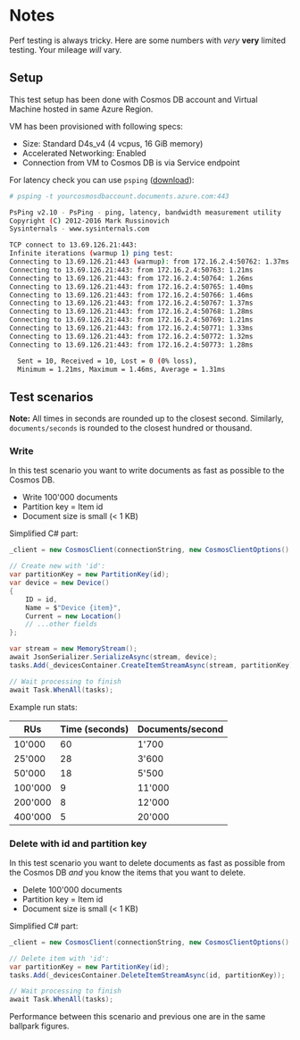 # Notes

Perf testing is always tricky. Here are some
numbers with *very* **very** limited testing.
Your mileage *will* vary.

## Setup

This test setup has been done with Cosmos DB account and
Virtual Machine hosted in same Azure Region.

VM has been provisioned with following specs:

- Size: Standard D4s_v4 (4 vcpus, 16 GiB memory)
- Accelerated Networking: Enabled
- Connection from VM to Cosmos DB is via Service endpoint

For latency check you can use `psping` ([download](https://docs.microsoft.com/en-us/sysinternals/downloads/psping)):

```bash
# psping -t yourcosmosdbaccount.documents.azure.com:443

PsPing v2.10 - PsPing - ping, latency, bandwidth measurement utility
Copyright (C) 2012-2016 Mark Russinovich
Sysinternals - www.sysinternals.com

TCP connect to 13.69.126.21:443:
Infinite iterations (warmup 1) ping test:
Connecting to 13.69.126.21:443 (warmup): from 172.16.2.4:50762: 1.37ms
Connecting to 13.69.126.21:443: from 172.16.2.4:50763: 1.21ms
Connecting to 13.69.126.21:443: from 172.16.2.4:50764: 1.26ms
Connecting to 13.69.126.21:443: from 172.16.2.4:50765: 1.40ms
Connecting to 13.69.126.21:443: from 172.16.2.4:50766: 1.46ms
Connecting to 13.69.126.21:443: from 172.16.2.4:50767: 1.37ms
Connecting to 13.69.126.21:443: from 172.16.2.4:50768: 1.28ms
Connecting to 13.69.126.21:443: from 172.16.2.4:50769: 1.21ms
Connecting to 13.69.126.21:443: from 172.16.2.4:50771: 1.33ms
Connecting to 13.69.126.21:443: from 172.16.2.4:50772: 1.32ms
Connecting to 13.69.126.21:443: from 172.16.2.4:50773: 1.28ms

  Sent = 10, Received = 10, Lost = 0 (0% loss),
  Minimum = 1.21ms, Maximum = 1.46ms, Average = 1.31ms
```

## Test scenarios

**Note:** All times in seconds are rounded up to the closest second.
Similarly, `documents/seconds` is rounded to the closest hundred or thousand.

### Write

In this test scenario you want to write documents as fast as possible to the Cosmos DB.

- Write 100'000 documents
- Partition key = Item id
- Document size is small (< 1 KB)

Simplified C# part:

```csharp
_client = new CosmosClient(connectionString, new CosmosClientOptions() { AllowBulkExecution = true });

// Create new with 'id':
var partitionKey = new PartitionKey(id);
var device = new Device()
{
    ID = id,
    Name = $"Device {item}",
    Current = new Location()
    // ...other fields
};

var stream = new MemoryStream();
await JsonSerializer.SerializeAsync(stream, device);
tasks.Add(_devicesContainer.CreateItemStreamAsync(stream, partitionKey));

// Wait processing to finish
await Task.WhenAll(tasks);
```

Example run stats:

| RUs     | Time (seconds) | Documents/second |
|---------|----------------|------------------|
| 10'000  | 60             | 1'700            |
| 25'000  | 28             | 3'600            |
| 50'000  | 18             | 5'500            |
| 100'000 | 9              | 11'000           |
| 200'000 | 8              | 12'000           |
| 400'000 | 5              | 20'000           |

### Delete with id and  partition key

In this test scenario you want to delete documents as fast as possible from the Cosmos DB
*and* you know the items that you want to delete. 

- Delete 100'000 documents
- Partition key = Item id
- Document size is small (< 1 KB)

Simplified C# part:

```csharp
_client = new CosmosClient(connectionString, new CosmosClientOptions() { AllowBulkExecution = true });

// Delete item with 'id':
var partitionKey = new PartitionKey(id);
tasks.Add(_devicesContainer.DeleteItemStreamAsync(id, partitionKey));

// Wait processing to finish
await Task.WhenAll(tasks);
```

Performance between this scenario and previous one are in the same ballpark figures.
